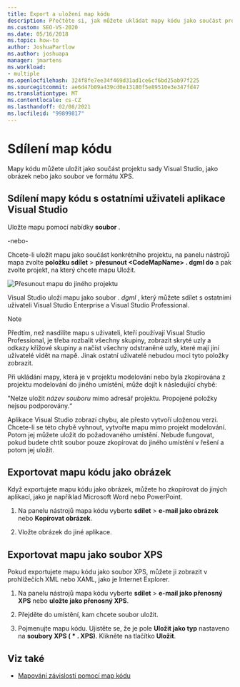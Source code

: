 ```yaml
---
title: Export a uložení map kódu
description: Přečtěte si, jak můžete ukládat mapy kódu jako součást projektu sady Visual Studio, jako obrázek nebo jako soubor ve formátu XPS.
ms.custom: SEO-VS-2020
ms.date: 05/16/2018
ms.topic: how-to
author: JoshuaPartlow
ms.author: joshuapa
manager: jmartens
ms.workload:
- multiple
ms.openlocfilehash: 324f8fe7ee34f469d31ad1ce6cf6bd25ab97f225
ms.sourcegitcommit: ae6d47b09a439cd0e13180f5e89510e3e347fd47
ms.translationtype: MT
ms.contentlocale: cs-CZ
ms.lasthandoff: 02/08/2021
ms.locfileid: "99899817"
---
```

# <a name="share-code-maps"></a>Sdílení map kódu

Mapy kódu můžete uložit jako součást projektu sady Visual Studio, jako obrázek nebo jako soubor ve formátu XPS.

## <a name="share-a-code-map-with-other-visual-studio-users"></a>Sdílení mapy kódu s ostatními uživateli aplikace Visual Studio

Uložte mapu pomocí nabídky **soubor** .

-nebo-

Chcete-li uložit mapu jako součást konkrétního projektu, na panelu nástrojů mapa zvolte **položku sdílet**  >  **přesunout \<CodeMapName> . dgml do** a pak zvolte projekt, na který chcete mapu Uložit.

![Přesunout mapu do jiného projektu](../modeling/media/codemapsmovemapmenu.png)

Visual Studio uloží mapu jako soubor *. dgml* , který můžete sdílet s ostatními uživateli Visual Studio Enterprise a Visual Studio Professional.

> [!NOTE]
> Předtím, než nasdílíte mapu s uživateli, kteří používají Visual Studio Professional, je třeba rozbalit všechny skupiny, zobrazit skryté uzly a odkazy křížové skupiny a načíst všechny odstraněné uzly, které mají jiní uživatelé vidět na mapě. Jinak ostatní uživatelé nebudou moci tyto položky zobrazit.
>
> Při ukládání mapy, která je v projektu modelování nebo byla zkopírována z projektu modelování do jiného umístění, může dojít k následující chybě:
>
> "Nelze uložit *název souboru* mimo adresář projektu. Propojené položky nejsou podporovány.“
>
> Aplikace Visual Studio zobrazí chybu, ale přesto vytvoří uloženou verzi. Chcete-li se této chybě vyhnout, vytvořte mapu mimo projekt modelování. Potom jej můžete uložit do požadovaného umístění. Nebude fungovat, pokud budete chtít soubor pouze zkopírovat do jiného umístění v řešení a potom jej uložit.

## <a name="export-a-code-map-as-an-image"></a>Exportovat mapu kódu jako obrázek

Když exportujete mapu kódu jako obrázek, můžete ho zkopírovat do jiných aplikací, jako je například Microsoft Word nebo PowerPoint.

1. Na panelu nástrojů mapa kódu vyberte **sdílet**  >  **e-mail jako obrázek** nebo **Kopírovat obrázek**.

2. Vložte obrázek do jiné aplikace.

## <a name="export-the-map-as-an-xps-file"></a>Exportovat mapu jako soubor XPS

Pokud exportujete mapu kódu jako soubor XPS, můžete ji zobrazit v prohlížečích XML nebo XAML, jako je Internet Explorer.

1. Na panelu nástrojů mapa kódu vyberte **sdílet**  >  **e-mail jako přenosný XPS** nebo **uložte jako přenosný XPS**.

2. Přejděte do umístění, kam chcete soubor uložit.

3. Pojmenujte mapu kódu. Ujistěte se, že je pole **Uložit jako typ** nastaveno na **soubory XPS ( \* . XPS)**. Klikněte na tlačítko **Uložit**.

## <a name="see-also"></a>Viz také

- [Mapování závislostí pomocí map kódu](../modeling/map-dependencies-across-your-solutions.md)

